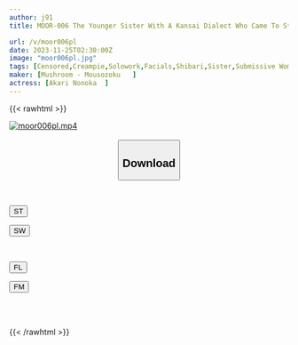 ```yaml
---
author: j91
title: MOOR-006 The Younger Sister With A Kansai Dialect Who Came To Stay With Me On Holiday Had Grown Into A Super Masochist (and Had Big Breasts), So I Trained Her To Have Sex Without Telling Her Parents For 1 Night And 2 Days. Nonoka Yukari.

url: /v/moor006pl
date: 2023-11-25T02:30:00Z
image: "moor006pl.jpg"
tags: [Censored,Creampie,Solowork,Facials,Shibari,Sister,Submissive Woman	 ]
maker: [Mushroom - Mousozoku   ]
actress: [Akari Nonoka  ]
---
```



{{< rawhtml >}}

<div class="video" data-videoid="zVr6Azzpg0fYdjX">
    <a href="javascript:;">
        <img src="/v/moor006pl/moor006pl.jpg" width="WIDTH" height="HEIGHT" alt="moor006pl.mp4" loading="lazy">
    </a>
</div>

<script type="text/javascript" src="https://j91.asia/asset/on-demand-st.js"></script>

<br>
  <link rel="stylesheet" href="https://j91.asia/asset/bs5.css">
  
  <center>
  <button class="btn btn-primary" type="button" data-bs-toggle="collapse" data-bs-target=".multi-collapse" aria-expanded="false" aria-controls="multiCollapseExample1 multiCollapseExample2"><h2>Download</h2></button></center>
</p>
<div class="row">
  <div class="col">
    <div class="collapse multi-collapse" id="multiCollapseExample1">
      <div class="card card-body">
	      	      <br>
<div class="buttons">  
<p><a href="https://streamtape.to/v/zVr6Azzpg0fYdjX" target="_blank"><button class="btn-hover color-3"><i class="fa fa-download"></i> ST</button></a></p>
<p><a href="https://flaswish.com/otwf8u4s5pc9" target="_blank"><button class="btn-hover color-2"><i class="fa fa-download"></i> SW</button></a></p></div>
    </div>
  </div>
</div>
  <div class="col">
    <div class="collapse multi-collapse" id="multiCollapseExample2">
      <div class="card card-body">
	      <br>
<div class="buttons">
<p><a href="javascript:;" target="_blank"><button class="btn-hover color-9"><i class="fa fa-download"></i> FL</button></a></p>
<p><a href="javascript:;" target="_blank"><button class="btn-hover color-8"><i class="fa fa-download"></i> FM</button></a></p></div>
<br><br>
      </div>
    </div>
  </div>
</div>

{{< /rawhtml >}}
